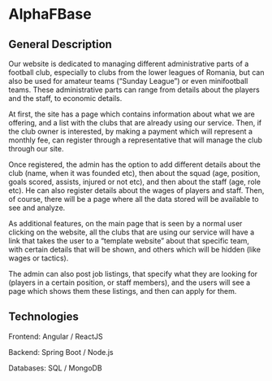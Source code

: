 # AlphaFBase

## General Description
Our website is dedicated to managing different administrative parts of a football club, especially to clubs from the lower leagues of Romania, but can also be used for amateur teams (“Sunday League”) or even minifootball teams. These administrative parts can range from details about the players and the staff, to economic details.

At first, the site has a page which contains information about what we are offering, and a list with the clubs that are already using our service. Then, if the club owner is interested, by making a payment which will represent a monthly fee, can register through a representative that will manage the club through our site.

Once registered, the admin has the option to add different details about the club (name, when it was founded etc), then about the squad (age, position, goals scored, assists, injured or not etc), and then about the staff (age, role etc). He can also register details about the wages of players and staff. Then, of course, there will be a page where all the data stored will be available to see and analyze.

As additional features, on the main page that is seen by a normal user clicking on the website, all the clubs that are using our service will have a link that takes the user to a “template website” about that specific team, with certain details that will be shown, and others which will be hidden (like wages or tactics).

The admin can also post job listings, that specify what  they are looking for (players in a certain position, or staff members), and the users will see a page which shows them these listings, and then can apply for them.

## Technologies

Frontend: Angular / ReactJS

Backend: Spring Boot / Node.js

Databases: SQL / MongoDB
